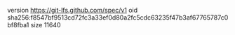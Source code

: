 version https://git-lfs.github.com/spec/v1
oid sha256:f8547bf9513cd72fc3a33ef0d80a2fc5cdc63235f47b3af67765787c0bf8fba1
size 11640
